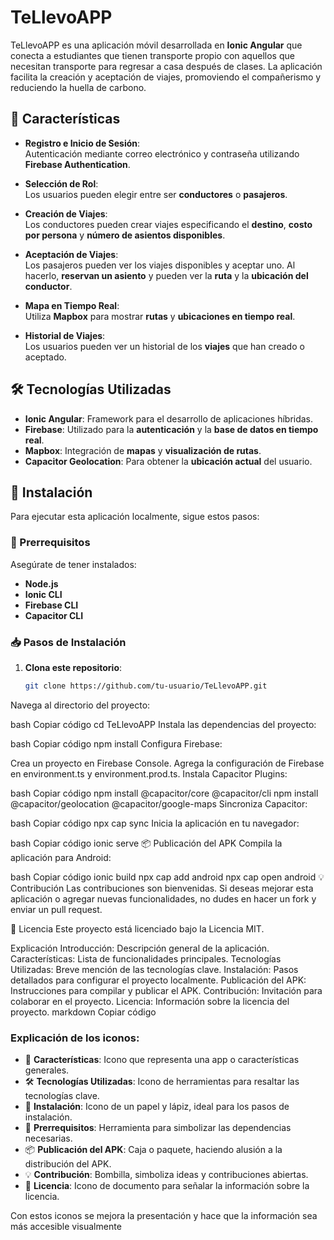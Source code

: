 # TeLlevoAPP

TeLlevoAPP es una aplicación móvil desarrollada en **Ionic Angular** que conecta a estudiantes que tienen transporte propio con aquellos que necesitan transporte para regresar a casa después de clases. La aplicación facilita la creación y aceptación de viajes, promoviendo el compañerismo y reduciendo la huella de carbono.

## 📱 Características

- **Registro e Inicio de Sesión**:  
  Autenticación mediante correo electrónico y contraseña utilizando **Firebase Authentication**.

- **Selección de Rol**:  
  Los usuarios pueden elegir entre ser **conductores** o **pasajeros**.

- **Creación de Viajes**:  
  Los conductores pueden crear viajes especificando el **destino**, **costo por persona** y **número de asientos disponibles**.

- **Aceptación de Viajes**:  
  Los pasajeros pueden ver los viajes disponibles y aceptar uno. Al hacerlo, **reservan un asiento** y pueden ver la **ruta** y la **ubicación del conductor**.

- **Mapa en Tiempo Real**:  
  Utiliza **Mapbox** para mostrar **rutas** y **ubicaciones en tiempo real**.

- **Historial de Viajes**:  
  Los usuarios pueden ver un historial de los **viajes** que han creado o aceptado.

## 🛠️ Tecnologías Utilizadas

- **Ionic Angular**: Framework para el desarrollo de aplicaciones híbridas.
- **Firebase**: Utilizado para la **autenticación** y la **base de datos en tiempo real**.
- **Mapbox**: Integración de **mapas** y **visualización de rutas**.
- **Capacitor Geolocation**: Para obtener la **ubicación actual** del usuario.

## 📝 Instalación

Para ejecutar esta aplicación localmente, sigue estos pasos:

### 🔧 Prerrequisitos
Asegúrate de tener instalados:

- **Node.js**
- **Ionic CLI**
- **Firebase CLI**
- **Capacitor CLI**

### 📥 Pasos de Instalación

1. **Clona este repositorio**:

   ```bash
   git clone https://github.com/tu-usuario/TeLlevoAPP.git
Navega al directorio del proyecto:

bash
Copiar código
cd TeLlevoAPP
Instala las dependencias del proyecto:

bash
Copiar código
npm install
Configura Firebase:

Crea un proyecto en Firebase Console.
Agrega la configuración de Firebase en environment.ts y environment.prod.ts.
Instala Capacitor Plugins:

bash
Copiar código
npm install @capacitor/core @capacitor/cli
npm install @capacitor/geolocation @capacitor/google-maps
Sincroniza Capacitor:

bash
Copiar código
npx cap sync
Inicia la aplicación en tu navegador:

bash
Copiar código
ionic serve
📦 Publicación del APK
Compila la aplicación para Android:

bash
Copiar código
ionic build
npx cap add android
npx cap open android
💡 Contribución
Las contribuciones son bienvenidas. Si deseas mejorar esta aplicación o agregar nuevas funcionalidades, no dudes en hacer un fork y enviar un pull request.

📄 Licencia
Este proyecto está licenciado bajo la Licencia MIT.

Explicación
Introducción: Descripción general de la aplicación.
Características: Lista de funcionalidades principales.
Tecnologías Utilizadas: Breve mención de las tecnologías clave.
Instalación: Pasos detallados para configurar el proyecto localmente.
Publicación del APK: Instrucciones para compilar y publicar el APK.
Contribución: Invitación para colaborar en el proyecto.
Licencia: Información sobre la licencia del proyecto.
markdown
Copiar código

### Explicación de los iconos:

- 📱 **Características**: Icono que representa una app o características generales.
- 🛠️ **Tecnologías Utilizadas**: Icono de herramientas para resaltar las tecnologías clave.
- 📝 **Instalación**: Icono de un papel y lápiz, ideal para los pasos de instalación.
- 🔧 **Prerrequisitos**: Herramienta para simbolizar las dependencias necesarias.
- 📦 **Publicación del APK**: Caja o paquete, haciendo alusión a la distribución del APK.
- 💡 **Contribución**: Bombilla, simboliza ideas y contribuciones abiertas.
- 📄 **Licencia**: Icono de documento para señalar la información sobre la licencia.

Con estos iconos se mejora la presentación y hace que la información sea más accesible visualmente
